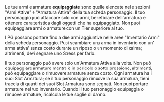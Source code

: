 Le tue armi e armature **equipaggiate** sono quelle elencate nelle sezioni "Armi Attive" e "Armatura Attiva" della tua scheda personaggio. Il tuo personaggio può attaccare solo con armi, beneficiare dell'armatura e ottenere caratteristica dagli oggetti che ha equipaggiato. Non puoi equipaggiare armi o armature con un Tier superiore al tuo. 

I PG possono portare fino a due armi aggiuntive nelle aree "Inventario Armi" della scheda personaggio. Puoi scambiare una arma in inventario con un' arma attiva' senza costo durante un riposo o un momento di calma;  altrimenti, devi segnare uno Stress per farlo.

Il tuo personaggio può avere solo un'Armatura Attiva alla volta. Non può equipaggiare armature mentre è in pericolo o sotto pressione; altrimenti, può equipaggiare o rimuovere armature senza costo. Ogni armatura ha i suoi Slot Armatura; se il tuo personaggio rimuove la sua armatura, tieni traccia di quanti dei suoi Slot Armatura sono segnati.  Non puoi portare armature nel tuo inventario. Quando il tuo personaggio equipaggia o rimuove armature, ricalcola le tue soglie di danno.